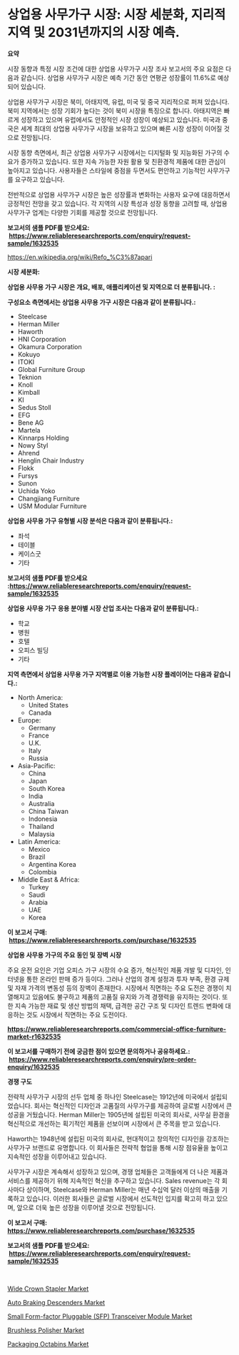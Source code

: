 <p><h1>상업용 사무가구 시장: 시장 세분화, 지리적 지역 및 2031년까지의 시장 예측.</h1></p><p><strong>요약</strong></p>
<p><p>시장 동향과 특정 시장 조건에 대한 상업용 사무가구 시장 조사 보고서의 주요 요점은 다음과 같습니다. 상업용 사무가구 시장은 예측 기간 동안 연평균 성장률이 11.6%로 예상되어 있습니다.</p><p>상업용 사무가구 시장은 북미, 아태지역, 유럽, 미국 및 중국 지리적으로 퍼져 있습니다. 북미 지역에서는 성장 기회가 높다는 것이 북미 시장을 특징으로 합니다. 아태지역은 빠르게 성장하고 있으며 유럽에서도 안정적인 시장 성장이 예상되고 있습니다. 미국과 중국은 세계 최대의 상업용 사무가구 시장을 보유하고 있으며 빠른 시장 성장이 이어질 것으로 전망됩니다.</p><p>시장 동향 측면에서, 최근 상업용 사무가구 시장에서는 디지털화 및 지능화된 가구의 수요가 증가하고 있습니다. 또한 지속 가능한 자원 활용 및 친환경적 제품에 대한 관심이 높아지고 있습니다. 사용자들은 스타일에 중점을 두면서도 편안하고 기능적인 사무가구를 요구하고 있습니다.</p><p>전반적으로 상업용 사무가구 시장은 높은 성장률과 변화하는 사용자 요구에 대응하면서 긍정적인 전망을 갖고 있습니다. 각 지역의 시장 특성과 성장 동향을 고려할 때, 상업용 사무가구 업계는 다양한 기회를 제공할 것으로 전망됩니다.</p></p>
<p><strong>보고서의 샘플 PDF를 받으세요: &nbsp;<a href="https://www.reliableresearchreports.com/enquiry/request-sample/1632535">https://www.reliableresearchreports.com/enquiry/request-sample/1632535</a></strong></p>
<p><a href="https://en.wikipedia.org/wiki/Refo_%C3%87apari">https://en.wikipedia.org/wiki/Refo_%C3%87apari</a></p>
<p><strong>시장 세분화:</strong></p>
<p><strong> 상업용 사무용 가구 시장은 개요, 배포, 애플리케이션 및 지역으로 더 분류됩니다. :</strong></p>
<p><strong>구성요소 측면에서는 상업용 사무용 가구 시장은 다음과 같이 분류됩니다.:</strong></p>
<p><ul><li>Steelcase</li><li>Herman Miller</li><li>Haworth</li><li>HNI Corporation</li><li>Okamura Corporation</li><li>Kokuyo</li><li>ITOKI</li><li>Global Furniture Group</li><li>Teknion</li><li>Knoll</li><li>Kimball</li><li>KI</li><li>Sedus Stoll</li><li>EFG</li><li>Bene AG</li><li>Martela</li><li>Kinnarps Holding</li><li>Nowy Styl</li><li>Ahrend</li><li>Henglin Chair Industry</li><li>Flokk</li><li>Fursys</li><li>Sunon</li><li>Uchida Yoko</li><li>Changjiang Furniture</li><li>USM Modular Furniture</li></ul></p>
<p><strong> 상업용 사무용 가구 유형별 시장 분석은 다음과 같이 분류됩니다.:</strong></p>
<p><ul><li>좌석</li><li>테이블</li><li>케이스굿</li><li>기타</li></ul></p>
<p><strong>보고서의 샘플 PDF를 받으세요 :<a href="https://www.reliableresearchreports.com/enquiry/request-sample/1632535">https://www.reliableresearchreports.com/enquiry/request-sample/1632535</a></strong></p>
<p><strong> 상업용 사무용 가구 응용 분야별 시장 산업 조사는 다음과 같이 분류됩니다.:</strong></p>
<p><ul><li>학교</li><li>병원</li><li>호텔</li><li>오피스 빌딩</li><li>기타</li></ul></p>
<p><strong>지역 측면에서 상업용 사무용 가구 지역별로 이용 가능한 시장 플레이어는 다음과 같습니다.:</strong></p>
<p><ul>
    <li>
        North America:
        <ul>
            <li>United States</li>
            <li>Canada</li>
        </ul>
    </li>
    <li>
        Europe:
        <ul>
            <li>Germany</li>
            <li>France</li>
            <li>U.K.</li>
            <li>Italy</li>
            <li>Russia</li>
        </ul>
    </li>
    <li>
        Asia-Pacific:
        <ul>
            <li>China</li>
            <li>Japan</li>
            <li>South Korea</li>
            <li>India</li>
            <li>Australia</li>
            <li>China Taiwan</li>
            <li>Indonesia</li>
            <li>Thailand</li>
            <li>Malaysia</li>
        </ul>
    </li>
    <li>
        Latin America:
        <ul>
            <li>Mexico</li>
            <li>Brazil</li>
            <li>Argentina Korea</li>
            <li>Colombia</li>
        </ul>
    </li>
    <li>
        Middle East & Africa:
        <ul>
            <li>Turkey</li>
            <li>Saudi</li>
            <li>Arabia</li>
            <li>UAE</li>
            <li>Korea</li>
        </ul>
    </li>
    </ul></p>
<p><strong>이 보고서 구매: &nbsp;<a href="https://www.reliableresearchreports.com/purchase/1632535">https://www.reliableresearchreports.com/purchase/1632535</a></strong></p>
<p><strong>상업용 사무용 가구의 주요 동인 및 장벽 시장</strong></p>
<p><p>주요 운전 요인은 기업 오피스 가구 시장의 수요 증가, 혁신적인 제품 개발 및 디자인, 인터넷을 통한 온라인 판매 증가 등이다. 그러나 산업의 경계 설정과 투자 부족, 환경 규제 및 자재 가격의 변동성 등의 장벽이 존재한다. 시장에서 직면하는 주요 도전은 경쟁이 치열해지고 있음에도 불구하고 제품의 고품질 유지와 가격 경쟁력을 유지하는 것이다. 또한 지속 가능한 재료 및 생산 방법의 채택, 급격한 공간 구조 및 디자인 트렌드 변화에 대응하는 것도 시장에서 직면하는 주요 도전이다.</p></p>
<p><strong><a href="https://www.reliableresearchreports.com/commercial-office-furniture-market-r1632535">https://www.reliableresearchreports.com/commercial-office-furniture-market-r1632535</a></strong></p>
<p><strong>이 보고서를 구매하기 전에 궁금한 점이 있으면 문의하거나 공유하세요.: &nbsp;<a href="https://www.reliableresearchreports.com/enquiry/pre-order-enquiry/1632535">https://www.reliableresearchreports.com/enquiry/pre-order-enquiry/1632535</a></strong></p>
<p><strong>경쟁 구도</strong></p>
<p><p>전략적 사무가구 시장의 선두 업체 중 하나인 Steelcase는 1912년에 미국에서 설립되었습니다. 회사는 혁신적인 디자인과 고품질의 사무가구를 제공하여 글로벌 시장에서 큰 성공을 거뒀습니다. Herman Miller는 1905년에 설립된 미국의 회사로, 사무실 환경을 혁신적으로 개선하는 획기적인 제품을 선보이며 시장에서 큰 주목을 받고 있습니다. </p><p>Haworth는 1948년에 설립된 미국의 회사로, 현대적이고 창의적인 디자인을 강조하는 사무가구 브랜드로 유명합니다. 이 회사들은 전략적 협업을 통해 시장 점유율을 높이고 지속적인 성장을 이루어내고 있습니다. </p><p>사무가구 시장은 계속해서 성장하고 있으며, 경쟁 업체들은 고객들에게 더 나은 제품과 서비스를 제공하기 위해 지속적인 혁신을 추구하고 있습니다. Sales revenue는 각 회사마다 상이하며, Steelcase와 Herman Miller는 매년 수십억 달러 이상의 매출을 기록하고 있습니다. 이러한 회사들은 글로벌 시장에서 선도적인 입지를 확고히 하고 있으며, 앞으로 더욱 높은 성장을 이루어낼 것으로 전망됩니다.</p></p>
<p><strong>이 보고서 구매: &nbsp; <a href="https://www.reliableresearchreports.com/purchase/1632535">https://www.reliableresearchreports.com/purchase/1632535</a></strong></p>
<p><strong>보고서의 샘플 PDF를 받으세요: &nbsp;<a href="https://www.reliableresearchreports.com/enquiry/request-sample/1632535">https://www.reliableresearchreports.com/enquiry/request-sample/1632535</a></strong><strong></strong></p>
<p>&nbsp;</p>
<p><p><a href="https://issuu.com/reportprime-2/docs/wide-crown-stapler-market-size-2030.pptx">Wide Crown Stapler Market</a></p><p><a href="https://www.linkedin.com/pulse/auto-braking-descenders-market-investigation-industry-evolution-dqzpe">Auto Braking Descenders Market</a></p><p><a href="https://github.com/tofikabedla53/Market-Research-Report-List-1/blob/main/small-form-factor-pluggable-sfp-transceiver-module-market.md">Small Form-factor Pluggable (SFP) Transceiver Module Market</a></p><p><a href="https://issuu.com/reportprime-2/docs/brushless-polisher-market-size-2030.pptx">Brushless Polisher Market</a></p><p><a href="https://github.com/abdulKoss1996/Market-Research-Report-List-1/blob/main/packaging-octabins-market.md">Packaging Octabins Market</a></p></p>